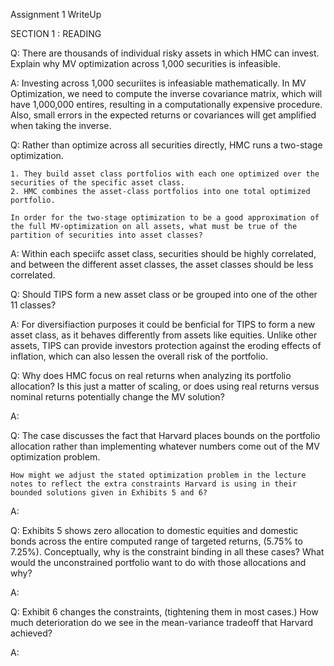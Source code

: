 Assignment 1 WriteUp

SECTION 1 : READING

Q: There are thousands of individual risky assets in which HMC can invest. Explain why MV optimization across 1,000 securities is infeasible.

A: Investing across 1,000 securiites is infeasiable mathematically. In MV Optimization, we need to compute the inverse covariance matrix, which will have 1,000,000 entires, resulting in a computationally expensive procedure. Also, small errors in the expected returns or covariances will get amplified when taking the inverse. 

Q: Rather than optimize across all securities directly, HMC runs a two-stage optimization.

    1. They build asset class portfolios with each one optimized over the securities of the specific asset class.
    2. HMC combines the asset-class portfolios into one total optimized portfolio.

    In order for the two-stage optimization to be a good approximation of the full MV-optimization on all assets, what must be true of the partition of securities into asset classes?

A: Within each speciifc asset class, securities should be highly correlated, and between the different asset classes, the asset classes should be less correlated.

Q: Should TIPS form a new asset class or be grouped into one of the other 11 classes?

A: For diversifiaction purposes it could be benficial for TIPS to form a new asset class, as it behaves differently from assets like equities. Unlike other assets, TIPS can provide investors protection against the eroding effects of inflation, which can also lessen the overall risk of the portfolio.  

Q: Why does HMC focus on real returns when analyzing its portfolio allocation? Is this just a matter of scaling, or does using real returns versus nominal returns potentially change the MV solution?

A:

Q: The case discusses the fact that Harvard places bounds on the portfolio allocation rather than implementing whatever numbers come out of the MV optimization problem.

    How might we adjust the stated optimization problem in the lecture notes to reflect the extra constraints Harvard is using in their bounded solutions given in Exhibits 5 and 6?

A: 

Q: Exhibits 5 shows zero allocation to domestic equities and domestic bonds across the entire computed range of targeted returns, (5.75% to 7.25%). Conceptually, why is the constraint binding in all these cases? What would the unconstrained portfolio want to do with those allocations and why?

A: 

Q: Exhibit 6 changes the constraints, (tightening them in most cases.) How much deterioration do we see in the mean-variance tradeoff that Harvard achieved?

A: 
